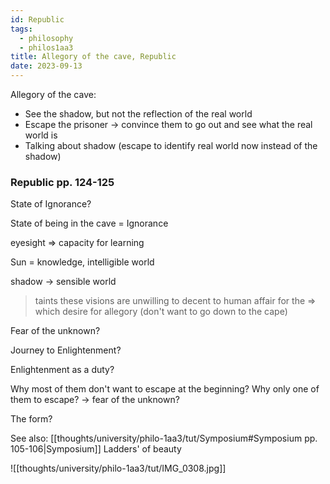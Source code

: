 ```yaml
---
id: Republic
tags:
  - philosophy
  - philos1aa3
title: Allegory of the cave, Republic
date: 2023-09-13
---
```


Allegory of the cave:

- See the shadow, but not the reflection of the real world
- Escape the prisoner -> convince them to go out and see what the real world is
- Talking about shadow (escape to identify real world now instead of the shadow)

### Republic pp. 124-125

State of Ignorance?

State of being in the cave = Ignorance

eyesight => capacity for learning

Sun = knowledge, intelligible world

shadow -> sensible world

> taints these visions are unwilling to decent to human affair for the => which desire for allegory (don't want to go down to the cape)

Fear of the unknown?

Journey to Enlightenment?

Enlightenment as a duty?

Why most of them don't want to escape at the beginning?
Why only one of them to escape? -> fear of the unknown?

The form?

See also: [[thoughts/university/philo-1aa3/tut/Symposium#Symposium pp. 105-106|Symposium]] Ladders' of beauty

![[thoughts/university/philo-1aa3/tut/IMG_0308.jpg]]
